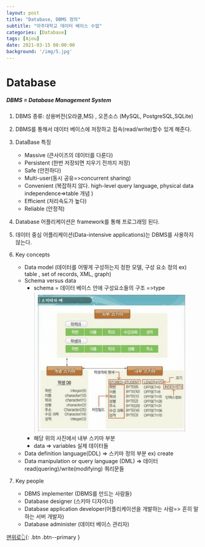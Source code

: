 ```yaml
---
layout: post
title: "Database, DBMS 정의"
subtitle: "아주대학교 데이터 베이스 수업"
categories: [Database]
tags: [Ajou]
date: 2021-03-15 08:00:00
background: '/img/5.jpg'
---
```


# Database

##### DBMS  = Database Management System
1. DBMS 종류: 상용버전(오라클,MS) , 오픈소스 (MySQL, PostgreSQL,SQLite)

2. DBMS를 통해서 데이터 베이스에 저장하고 접속(read/write)할수 있게 해준다.

3. DataBase 특징
    + Massive (큰사이즈의 데이터를 다룬다)
    + Persistent (한번 저장되면 지우기 전까지 저장)
    + Safe (안전하다)
    + Multi-user(동시 공유=>concurrent sharing)
    + Convenient (복잡하지 않다. high-level query language, physical data independence=>table 개념 )
    + Efficient (처리속도가 높다)
    + Reliable (안정적)

4. Database 어플리케이션은 framework를 통해 프로그래밍 된다.

5. 데이터 중심 어플리케이션(Data-intensive applications)는 DBMS를 사용하지 않는다.

6. Key concepts
    + Data model (데이터를 어떻게 구성하는지 정한 모델, 구성 요소 정의 ex) table , set of records, XML, graph)
    + Schema versus data
        * schema = 데이터 베이스 안에 구성요소들의 구조 =>type
            <img src="/img/schema.jpg"  width="400" height="370">
        * 해당 위의 사진에서 내부 스키마 부분
        * data => variables 실제 데이터들
    + Data definition language(DDL) => 스키마 정의 부분 ex) create
    + Data manipulation or query language (DML) => 데이터 read(quering)/write(modifying) 쿼리문들

7. Key people
    + DBMS implementer (DBMS를 만드는 사람들)
    + Database designer (스키마 디자이너)
    + Database application developer(어플리케이션을 개발하는 사람=> 흔히 말하는 서버 개발자)
    + Database administer (데이터 베이스 관리자)
        

[맨위로👆](#){: .btn .btn--primary }
